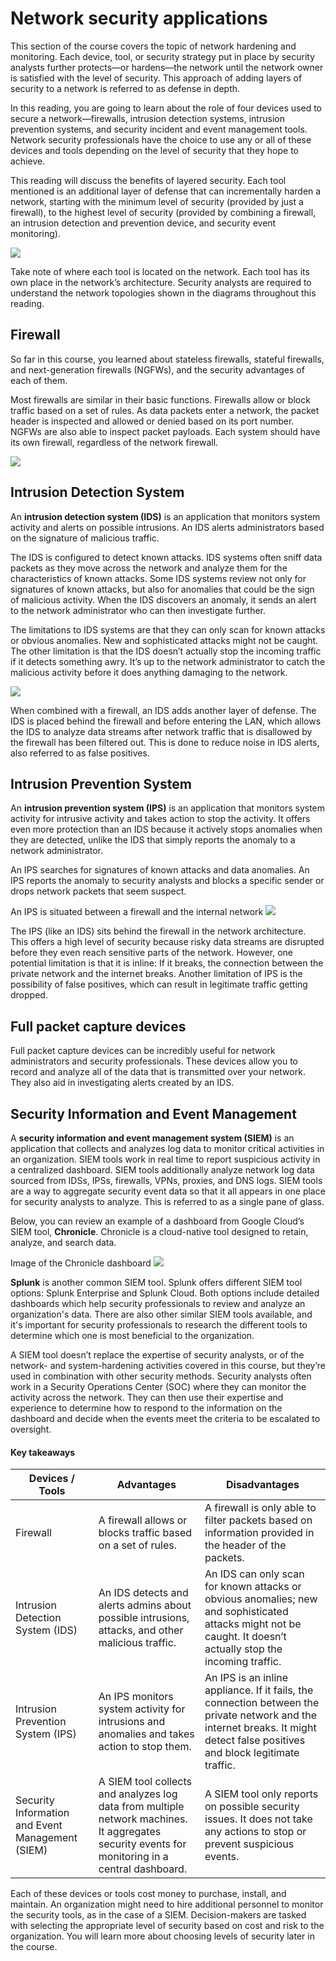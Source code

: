 # Network security applications
This section of the course covers the topic of network hardening and monitoring. Each device, tool, or security strategy put in place by security analysts further protects—or hardens—the network until the network owner is satisfied with the level of security. This approach of adding layers of security to a network is referred to as defense in depth.

In this reading, you are going to learn about the role of four devices used to secure a network—firewalls, intrusion detection systems, intrusion prevention systems, and security incident and event management tools. Network security professionals have the choice to use any or all of these devices and tools depending on the level of security that they hope to achieve. 

This reading will discuss the benefits of layered security. Each tool mentioned is an additional layer of defense that can incrementally harden a network, starting with the minimum level of security (provided by just a firewall), to the highest level of security (provided by combining a firewall, an intrusion detection and prevention device, and security event monitoring). 

![](/Networks%20and%20Network%20Security/img/an-image-showing-the-differences-between-a-firewall-ips-and-ids.png)

Take note of where each tool is located on the network. Each tool has its own place in the network’s architecture. Security analysts are required to understand the network topologies shown in the diagrams throughout this reading.

## Firewall
So far in this course, you learned about stateless firewalls, stateful firewalls, and next-generation firewalls (NGFWs), and the security advantages of each of them.

Most firewalls are similar in their basic functions. Firewalls allow or block traffic based on a set of rules. As data packets enter a network, the packet header is inspected and allowed or denied based on its port number. NGFWs are also able to inspect packet payloads. Each system should have its own firewall, regardless of the network firewall.

![](/Networks%20and%20Network%20Security/img/a-firewall-circled-by-dashes-protecting-the-internal-network-from-internet-traffic-that-comes-in-through-the-mode.png)

## Intrusion Detection System
An **intrusion detection system (IDS)** is an application that monitors system activity and alerts on possible intrusions. An IDS alerts administrators based on the signature of malicious traffic.

The IDS is configured to detect known attacks. IDS systems often sniff data packets as they move across the network and analyze them for the characteristics of known attacks. Some IDS systems review not only for signatures of known attacks, but also for anomalies that could be the sign of malicious activity. When the IDS discovers an anomaly, it sends an alert to the network administrator who can then investigate further.

The limitations to IDS systems are that they can only scan for known attacks or obvious anomalies. New and sophisticated attacks might not be caught. The other limitation is that the IDS doesn’t actually stop the incoming traffic if it detects something awry. It’s up to the network administrator to catch the malicious activity before it does anything damaging to the network. 

![](/Networks%20and%20Network%20Security/img/an-ids-circled-above-an-image-of-a-switch-which-rests-between-a-firewall-and-the-network.png)

When combined with a firewall, an IDS adds another layer of defense. The IDS is placed behind the firewall and before entering the LAN, which allows the IDS to analyze data streams after network traffic that is disallowed by the firewall has been filtered out. This is done to reduce noise in IDS alerts, also referred to as false positives.

## Intrusion Prevention System
An **intrusion prevention system (IPS)** is an application that monitors system activity for intrusive activity and takes action to stop the activity. It offers even more protection than an IDS because it actively stops anomalies when they are detected, unlike the IDS that simply reports the anomaly to a network administrator.

An IPS searches for signatures of known attacks and data anomalies. An IPS reports the anomaly to security analysts and blocks a specific sender or drops network packets that seem suspect. 

An IPS is situated between a firewall and the internal network
![](/Networks%20and%20Network%20Security/img/an-ips-is-situated-between-a-firewall-and-the-internal-network.png)

The IPS (like an IDS) sits behind the firewall in the network architecture. This offers a high level of security because risky data streams are disrupted before they even reach sensitive parts of the network. However, one potential limitation is that it is inline: If it breaks, the connection between the private network and the internet breaks. Another limitation of IPS is the possibility of false positives, which can result in legitimate traffic getting dropped.

## Full packet capture devices
Full packet capture devices can be incredibly useful for network administrators and security professionals. These devices allow you to record and analyze all of the data that is transmitted over your network. They also aid in investigating alerts created by an IDS. 

## Security Information and Event Management
A **security information and event management system (SIEM)** is an application that collects and analyzes log data to monitor critical activities in an organization. SIEM tools work in real time to report suspicious activity in a centralized dashboard. SIEM tools additionally analyze network log data sourced from IDSs, IPSs, firewalls, VPNs, proxies, and DNS logs. SIEM tools are a way to aggregate security event data so that it all appears in one place for security analysts to analyze. This is referred to as a single pane of glass. 

Below, you can review an example of a dashboard from Google Cloud’s SIEM tool, **Chronicle**. Chronicle is a cloud-native tool designed to retain, analyze, and search data.

Image of the Chronicle dashboard
![](/Networks%20and%20Network%20Security/img/image-of-the-chronicle-dashboard.png)

**Splunk** is another common SIEM tool. Splunk offers different SIEM tool options: Splunk Enterprise and Splunk Cloud. Both options include detailed dashboards which help security professionals to review and analyze an organization's data. There are also other similar SIEM tools available, and it's important for security professionals to research the different tools to determine which one is most beneficial to the organization.

A SIEM tool doesn’t replace the expertise of security analysts, or of the network- and system-hardening activities covered in this course, but they’re used in combination with other security methods. Security analysts often work in a Security Operations Center (SOC) where they can monitor the activity across the network. They can then use their expertise and experience to determine how to respond to the information on the dashboard and decide when the events meet the criteria to be escalated to oversight.

#### Key takeaways
| Devices / Tools        | Advantages                                                                                     | Disadvantages                                                                                                        |
|------------------------|------------------------------------------------------------------------------------------------|---------------------------------------------------------------------------------------------------------------------|
| Firewall               | A firewall allows or blocks traffic based on a set of rules.                                   | A firewall is only able to filter packets based on information provided in the header of the packets.                |
| Intrusion Detection System (IDS) | An IDS detects and alerts admins about possible intrusions, attacks, and other malicious traffic. | An IDS can only scan for known attacks or obvious anomalies; new and sophisticated attacks might not be caught. It doesn’t actually stop the incoming traffic. |
| Intrusion Prevention System (IPS) | An IPS monitors system activity for intrusions and anomalies and takes action to stop them.     | An IPS is an inline appliance. If it fails, the connection between the private network and the internet breaks. It might detect false positives and block legitimate traffic. |
| Security Information and Event Management (SIEM) | A SIEM tool collects and analyzes log data from multiple network machines. It aggregates security events for monitoring in a central dashboard. | A SIEM tool only reports on possible security issues. It does not take any actions to stop or prevent suspicious events. |

Each of these devices or tools cost money to purchase, install, and maintain. An organization might need to hire additional personnel to monitor the security tools, as in the case of a SIEM. Decision-makers are tasked with selecting the appropriate level of security based on cost and risk to the organization. You will learn more about choosing levels of security later in the course. 